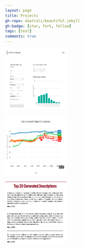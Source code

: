 ```yaml
---
layout: page
title: Projects
gh-repo: daattali/beautiful-jekyll
gh-badge: [star, fork, follow]
tags: [test]
comments: true
---
```



<img style="width:200px;height:200px"
src="https://github.com/tomfox1/tomfox1.github.io/blob/master/img/Airbnb_portfolio.png">

<img style="width:200px;height:200px"
src="https://github.com/tomfox1/tomfox1.github.io/blob/master/img/stablecoins_portfolio.png">

<img style="width:200px;height:200px"
src="https://github.com/tomfox1/tomfox1.github.io/blob/master/img/99problems_portfolio.png">
